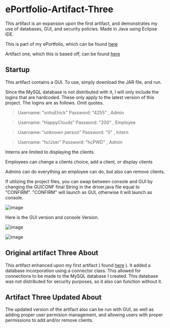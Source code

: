# ePortfolio-Artifact-Three
This artifact is an expansion upon the first artifact, and demonstrates my use of databases, GUI, and security policies. Made in Java using Eclipse IDE. 

This is part of my ePortfolio, which can be found [here](https://ehickey96.github.io/)

Artifact one, which this is based off, can be found [here](https://github.com/ehickey96/ePortfolio-Artifact-One)

## Startup
This artifact contains a GUI. To use, simply download the JAR file, and run. 

Since the MySQL database is not distributed with it, I will only include the logins that are hardcoded. These only apply to the latest version of this project. The logins are as follows. Omit quotes. 

> Username: "snhuEhick" Password: "4255" , Admin

> Username: "HappyClouds" Password: "200" , Employee

> Username: "unknown person" Password: "0" , Intern

> Username: "hcUser" Password: "hcPWD" , Admin

Interns are limited to displaying the clients.

Employees can change a clients choice, add a client, or display clients

Admins can do everything an employee can do, but also can remove clients.

If utilizing the project files, you can swap between console and GUI by changing the GUICONF final String in the driver.java file equal to "CONFIRM". "CONFIRM" will launch as GUI, otherwise it will launch as console. 

![image](https://user-images.githubusercontent.com/79385657/137393699-b269c6a5-2c28-4675-b502-1f8513a51cbe.png)

Here is the GUI version and console Version.

![image](https://user-images.githubusercontent.com/79385657/137393935-7da2fd70-d8a1-42e5-a3d3-c2487b19f6e1.png)

![image](https://user-images.githubusercontent.com/79385657/137393986-b15d6d77-2125-4990-81f9-e9c276796943.png)

## Original artifact Three About
This artifact enhanced upon my first artifact ( found [here](https://github.com/ehickey96/ePortfolio-Artifact-One) ). It added a database incorporation using a connector class. This allowed for connections to be made to the MySQL database I created. This database was not distributed for security purposes, so it also can function without it. 

## Artifact Three Updated About
The updated version of the artifact also can be run with GUI, as well as adding proper user permision management, and allowing users with proper permissions to add and/or remove clients. 
